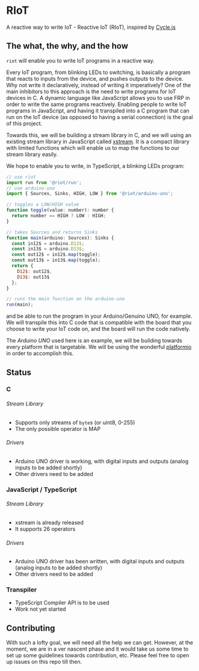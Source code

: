# RIoT
A reactive way to write IoT - Reactive IoT (RIoT), inspired by [Cycle.js](http://cycle.js.org/)

## The what, the why, and the how
`riot` will enable you to write IoT programs in a reactive way.

Every IoT program, from blinking LEDs to switching, is basically a program that reacts to inputs from the device, and pushes outputs to the device. Why not write it declaratively, instead of writing it imperatively? One of the main inhibitors to this approach is the need to write programs for IoT devices in C. A dynamic language like JavaScript allows you to use FRP in order to write the same programs reactively. Enabling people to write IoT programs in JavaScript, and having it transpiled into a C program that can run on the IoT device (as opposed to having a serial connection) is the goal of this project.

Towards this, we will be building a stream library in C, and we will using an existing stream library in JavaScript called [xstream](https://github.com/staltz/xstream). It is a compact library with limited functions which will enable us to map the functions to our stream library easily.

We hope to enable you to write, in TypeScript, a blinking LEDs program:
```js
// use riot
import run from '@riot/run';
// use arduino-uno
import { Sources, Sinks, HIGH, LOW } from '@riot/arduino-uno';

// toggles a LOW/HIGH value
function toggle(value: number): number {
  return number == HIGH ? LOW : HIGH;
}

// takes Sources and returns Sinks
function main(arduino: Sources): Sinks {
  const in12$ = arduino.D12$;
  const in13$ = arduino.D13$;
  const out12$ = in12$.map(toggle);
  const out13$ = in13$.map(toggle);
  return {
    D12$: out12$,
    D13$: out13$
  };
}

// runs the main function on the arduino-uno
run(main);
```
and be able to run the program in your Arduino/Genuino UNO, for example. We will transpile this into C code that is compatible with the board that you choose to write your IoT code on, and the board will run the code natively.

The *Arduino UNO* used here is an example, we will be building towards every platform that is targetable. We will be using the wonderful [platformio](https://github.com/platformio/platformio) in order to accomplish this.

## Status
### C
###### Stream Library
* Supports only streams of `byte`s (or uint8, 0-255)
* The only possible operator is MAP

###### Drivers
* Arduino UNO driver is working, with digital inputs and outputs (analog inputs to be added shortly)
* Other drivers need to be added

### JavaScript / TypeScript
###### Stream Library
* xstream is already released
* It supports 26 operators

###### Drivers
* Arduino UNO driver has been written, with digital inputs and outputs (analog inputs to be added shortly)
* Other drivers need to be added

### Transpiler
* TypeScript Compiler API is to be used
* Work not yet started

## Contributing
With such a lofty goal, we will need all the help we can get. However, at the moment, we are in a ver nascent phase and it would take us some time to set up some guidelines towards contribution, etc. Please feel free to open up issues on this repo till then.
